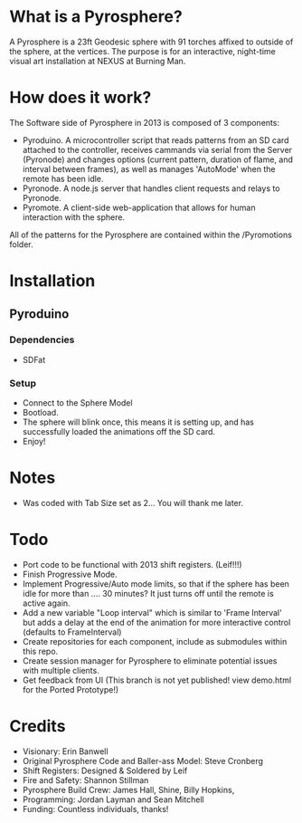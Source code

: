 # What is a Pyrosphere?

A Pyrosphere is a 23ft Geodesic sphere with 91 torches affixed to outside of the sphere, at the vertices. The purpose is for an interactive, night-time visual art installation at NEXUS at Burning Man. 

# How does it work?

The Software side of Pyrosphere in 2013 is composed of 3 components:
- Pyroduino. A microcontroller script that reads patterns from an SD card attached to the controller, receives cammands via serial from the Server (Pyronode) and changes options (current pattern, duration of flame, and interval between frames), as well as manages 'AutoMode' when the remote has been idle. 
- Pyronode. A node.js server that handles client requests and relays to Pyronode. 
- Pyromote. A client-side web-application that allows for human interaction with the sphere. 

All of the patterns for the Pyrosphere are contained within the /Pyromotions folder. 

# Installation

## Pyroduino

### Dependencies
- SDFat

### Setup
- Connect to the Sphere Model
- Bootload.
- The sphere will blink once, this means it is setting up, and has successfully loaded the animations off the SD card. 
- Enjoy!

# Notes
- Was coded with Tab Size set as 2... You will thank me later.

# Todo 
- Port code to be functional with 2013 shift registers. (Leif!!!)
- Finish Progressive Mode.
- Implement Progressive/Auto mode limits, so that if the sphere has been idle for more than .... 30 minutes? It just turns off until the remote is active again. 
- Add a new variable "Loop interval" which is similar to 'Frame Interval' but adds a delay at the end of the animation for more interactive control (defaults to FrameInterval)
- Create repositories for each component, include as submodules within this repo.
- Create session manager for Pyrosphere to eliminate potential issues with multiple clients.
- Get feedback from UI (This branch is not yet published! view demo.html for the Ported Prototype!)

# Credits
- Visionary: Erin Banwell
- Original Pyrosphere Code and Baller-ass Model: Steve Cronberg
- Shift Registers: Designed & Soldered by Leif
- Fire and Safety: Shannon Stillman
- Pyrosphere Build Crew: James Hall, Shine, Billy Hopkins,
- Programming: Jordan Layman and Sean Mitchell
- Funding: Countless individuals, thanks!

